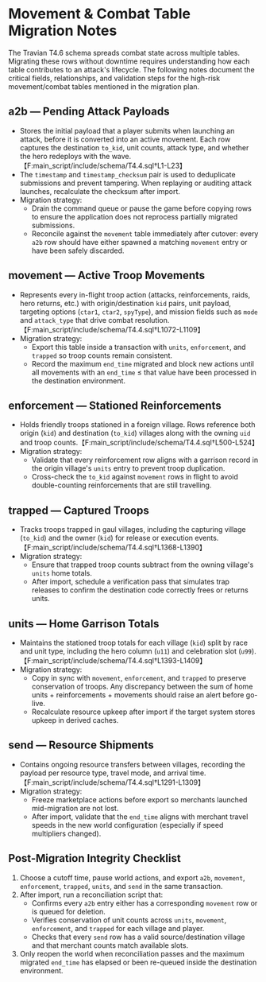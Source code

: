 # Movement & Combat Table Migration Notes

The Travian T4.6 schema spreads combat state across multiple tables. Migrating these rows
without downtime requires understanding how each table contributes to an attack's lifecycle.
The following notes document the critical fields, relationships, and validation steps for the
high-risk movement/combat tables mentioned in the migration plan.

## a2b — Pending Attack Payloads
- Stores the initial payload that a player submits when launching an attack, before it is
  converted into an active movement. Each row captures the destination `to_kid`, unit counts,
  attack type, and whether the hero redeploys with the wave.【F:main_script/include/schema/T4.4.sql†L1-L23】
- The `timestamp` and `timestamp_checksum` pair is used to deduplicate submissions and prevent
  tampering. When replaying or auditing attack launches, recalculate the checksum after import.
- Migration strategy:
  - Drain the command queue or pause the game before copying rows to ensure the application
    does not reprocess partially migrated submissions.
  - Reconcile against the `movement` table immediately after cutover: every `a2b` row should
    have either spawned a matching `movement` entry or have been safely discarded.

## movement — Active Troop Movements
- Represents every in-flight troop action (attacks, reinforcements, raids, hero returns, etc.)
  with origin/destination `kid` pairs, unit payload, targeting options (`ctar1`, `ctar2`,
  `spyType`), and mission fields such as `mode` and `attack_type` that drive combat
  resolution.【F:main_script/include/schema/T4.4.sql†L1072-L1109】
- Migration strategy:
  - Export this table inside a transaction with `units`, `enforcement`, and `trapped` so troop
    counts remain consistent.
  - Record the maximum `end_time` migrated and block new actions until all movements with an
    `end_time` ≤ that value have been processed in the destination environment.

## enforcement — Stationed Reinforcements
- Holds friendly troops stationed in a foreign village. Rows reference both origin (`kid`) and
  destination (`to_kid`) villages along with the owning `uid` and troop counts.【F:main_script/include/schema/T4.4.sql†L500-L524】
- Migration strategy:
  - Validate that every reinforcement row aligns with a garrison record in the origin
    village's `units` entry to prevent troop duplication.
  - Cross-check the `to_kid` against `movement` rows in flight to avoid double-counting
    reinforcements that are still travelling.

## trapped — Captured Troops
- Tracks troops trapped in gaul villages, including the capturing village (`to_kid`) and the
  owner (`kid`) for release or execution events.【F:main_script/include/schema/T4.4.sql†L1368-L1390】
- Migration strategy:
  - Ensure that trapped troop counts subtract from the owning village's `units` home totals.
  - After import, schedule a verification pass that simulates trap releases to confirm the
    destination code correctly frees or returns units.

## units — Home Garrison Totals
- Maintains the stationed troop totals for each village (`kid`) split by race and unit type,
  including the hero column (`u11`) and celebration slot (`u99`).【F:main_script/include/schema/T4.4.sql†L1393-L1409】
- Migration strategy:
  - Copy in sync with `movement`, `enforcement`, and `trapped` to preserve conservation of
    troops. Any discrepancy between the sum of home units + reinforcements + movements should
    raise an alert before go-live.
  - Recalculate resource upkeep after import if the target system stores upkeep in derived
    caches.

## send — Resource Shipments
- Contains ongoing resource transfers between villages, recording the payload per resource
  type, travel mode, and arrival time.【F:main_script/include/schema/T4.4.sql†L1291-L1309】
- Migration strategy:
  - Freeze marketplace actions before export so merchants launched mid-migration are not lost.
  - After import, validate that the `end_time` aligns with merchant travel speeds in the new
    world configuration (especially if speed multipliers changed).

## Post-Migration Integrity Checklist
1. Choose a cutoff time, pause world actions, and export `a2b`, `movement`, `enforcement`,
   `trapped`, `units`, and `send` in the same transaction.
2. After import, run a reconciliation script that:
   - Confirms every `a2b` entry either has a corresponding `movement` row or is queued for
     deletion.
   - Verifies conservation of unit counts across `units`, `movement`, `enforcement`, and
     `trapped` for each village and player.
   - Checks that every `send` row has a valid source/destination village and that merchant
     counts match available slots.
3. Only reopen the world when reconciliation passes and the maximum migrated `end_time` has
   elapsed or been re-queued inside the destination environment.
